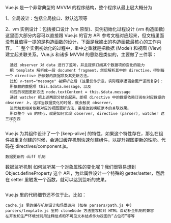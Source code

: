 Vue.js 是一个非常典型的 MVVM 的程序结构，整个程序从最上层大概分为

1、全局设计：包括全局接口、默认选项等

2、vm 实例设计：包括接口设计 (vm 原型)、实例初始化过程设计 (vm 构造函数)
这里面大部分内容可以直接跟 Vue.js 的官方 API 参考文档对应起来，但文档里面没有且值得一提的是构造函数的设计，下面是我摘出的构造函数最核心的工作内容。
      ```
      整个实例初始化的过程中，重中之重就是把数据 (Model) 和视图 (View) 建立起关联关系。Vue.js 和诸多 MVVM 的思路是类似的，主要做了三件事：

      通过 observer 对 data 进行了监听，并且提供订阅某个数据项的变化的能力
      把 template 解析成一段 document fragment，然后解析其中的 directive，得到每一个 directive 所依赖的数据项及其更新方法。
      比如 v-text="message" 被解析之后 (这里仅作示意，实际程序逻辑会更严谨而复杂)：
      所依赖的数据项 this.$data.message，以及
      相应的视图更新方法 node.textContent = this.$data.message
      通过 watcher 把上述两部分结合起来，即把 directive 中的数据依赖订阅在对应数据的 observer 上，这样当数据变化的时候，就会触发 observer，
      进而触发相关依赖对应的视图更新方法，最后达到模板原本的关联效果。
      所以整个 vm 的核心，就是如何实现 observer, directive (parser), watcher 这三样东西
      ```
Vue.js 为其组件设计了一个 [keep-alive] 的特性，如果这个特性存在，那么在组件被重复创建的时候，会通过缓存机制快速创建组件，以提升视图更新的性能。代码在 directives/component.js。
```
数据更新的 diff 机制
```
数据监听机制
如何监听某一个对象属性的变化呢？我们很容易想到 Object.defineProperty 这个 API，为此属性设计一个特殊的 getter/setter，然后在 setter 里触发一个函数，就可以达到监听的效果。
```

```
Vue.js 里的代码细节还不仅于此，比如：
```
cache.js 里的缓存机制设计和场景运用 (如在 parsers/path.js 中)
parsers/template.js 里的 cloneNode 方法重写和对 HTML 自动补全机制的兼容
在开发和生产环境分别用注释结点和不可见文本结点作为视图的“占位符”等等
```
